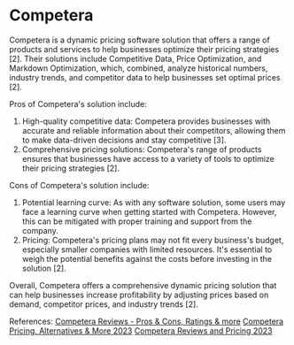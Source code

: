 # Competera

Competera is a dynamic pricing software solution that offers a range of products and services to help businesses optimize their pricing strategies [2]. Their solutions include Competitive Data, Price Optimization, and Markdown Optimization, which, combined, analyze historical numbers, industry trends, and competitor data to help businesses set optimal prices [2].

Pros of Competera's solution include:

1. High-quality competitive data: Competera provides businesses with accurate and reliable information about their competitors, allowing them to make data-driven decisions and stay competitive [3].
2. Comprehensive pricing solutions: Competera's range of products ensures that businesses have access to a variety of tools to optimize their pricing strategies [2].

Cons of Competera's solution include:

1. Potential learning curve: As with any software solution, some users may face a learning curve when getting started with Competera. However, this can be mitigated with proper training and support from the company.
2. Pricing: Competera's pricing plans may not fit every business's budget, especially smaller companies with limited resources. It's essential to weigh the potential benefits against the costs before investing in the solution [2].

Overall, Competera offers a comprehensive dynamic pricing solution that can help businesses increase profitability by adjusting prices based on demand, competitor prices, and industry trends [2].

References:
[Competera Reviews - Pros & Cons, Ratings & more](https://www.getapp.com/sales-software/a/competera/reviews/)
[Competera Pricing, Alternatives & More 2023](https://www.capterra.com/p/136974/Competera-Pricing-Platform/)
[Competera Reviews and Pricing 2023](https://sourceforge.net/software/product/Competera/)

